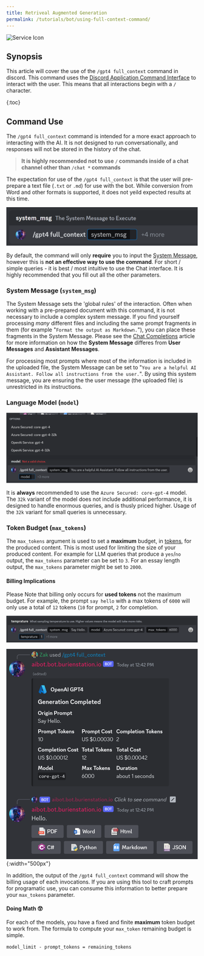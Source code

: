 ```yaml
---
title: Retriveal Augmented Generation
permalink: /tutorials/bot/using-full-context-command/
---
```


![Service Icon](https://dcbadge.vercel.app/api/server/9Q5Y5WB9UX?style=flat&theme=default-inverted)

## Synopsis
This article will cover the use of the `/gpt4 full_context` command in discord. This command uses the [Discord Application Command Interface](https://discord.com/developers/docs/interactions/application-commands) to interact with the user. This means that all interactions begin with a `/` character.

{:toc}

## Command Use
The `/gpt4 full_context` command is intended for a more exact approach to interacting with the AI. It is not designed to run conversationally, and responses will not be stored in the history of the chat. 

> **It is highly recommended not to use `/` commands inside of a chat channel other than `/chat *` commands**

The expectation for use of the `/gpt4 full_context` is that the user will pre-prepare a text file (`.txt` or `.md`) for use with the bot. While conversion from Word and other formats is supported, it does not yeild expected results at this time. 

![An image of the Discord Inteface showing the basic use of the Full Context Command](../../../assets/images/using-full-context-command/1-first-display.png)

By default, the command will only **require** you to input the [System Message](../../concepts/open-ai/chat-completions.md#system-message), however this is **not an effective way to use the command**. For short / simple queries - it is best / most intuitive to use the Chat interface. It is highly recommended that you fill out all the other parameters.

### System Message (`system_msg`)
The System Message sets the 'global rules' of the interaction. Often when working with a pre-prepared document with this command, it is not necessary to include a complex system message. If you find yourself processing *many* different files and including the same prompt fragments in them (for example "`Format the output as Markdown.`"), you can place these fragments in the System Message. Please see the [Chat Completions](../../concepts/open-ai/chat-completions.md#system-message) article for more information on how the **System Message** differes from **User Messages** and **Assistant Messages**.

For processing most prompts where most of the information is included in the uploaded file, the System Message can be set to "`You are a helpful AI Assistant. Follow all instructions from the user.`". By using this system message, you are ensuring the the user message (the uploaded file) is unrestricted in its instructions. 

### Language Model (`model`)

![An image of the Discord Inteface showing the basic use of the Full Context Command](../../../assets/images/using-full-context-command/2-selecting-a-model.png)

It is **always** recommended to use the `Azure Secured: core-gpt-4` model. The `32k` variant of the model does not include additional performance, it is designed to handle enormous queries, and is thusly priced higher. Usage of the `32k` variant for small queries is unnecessary. 

### Token Budget (`max_tokens`)
The `max_tokens` argument is used to set a **maximum** budget, in [tokens](../../concepts/open-ai/tokens.md), for the produced content. This is most used for limiting the size of your produced content. For example for LLM queries that produce a `yes`/`no` output, the `max_tokens` parameter can be set to `3`. For an essay length output, the `max_tokens` parameter might be set to `2000`. 

#### Billing Implications
Please Note that billing only occurs for **used tokens** not the maximum budget. For example, the prompt `say hello` with a max tokens of `6000` will only use a total of `12` tokens (`10` for prompt, `2` for completion.

![An image of the Discord Inteface showing the use of the MAX TOKENS parameter](../../../assets/images/using-full-context-command/3-short-prompt-high-budget-max-tokens.png)


![An image of the Discord Inteface showing the use of the MAX TOKENS parameter](../../../assets/images/using-full-context-command/4-short-prompt-high-budget-max-tokens-result.png){:width="500px"}


In addition, the output of the `/gpt4 full_context` command will show the billing usage of each invocations. If you are using this tool to craft prompts for programatic use, you can consume this information to better prepare your `max_tokens` parameter.

#### Doing Math 😲
For each of the models, you have a fixed and finite **maximum** token budget to work from. The formula to compute your `max_token` remaining budget is simple.

```
model_limit - prompt_tokens = remaining_tokens
```
